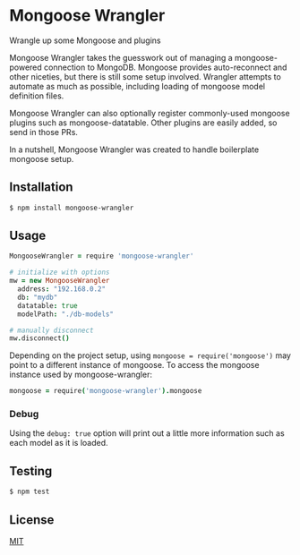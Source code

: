 # Mongoose Wrangler

Wrangle up some Mongoose and plugins

Mongoose Wrangler takes the guesswork out of managing a mongoose-powered connection to MongoDB. Mongoose provides auto-reconnect and other niceties, but there is still some setup involved. Wrangler attempts to automate as much as possible, including loading of mongoose model definition files.

Mongoose Wrangler can also optionally register commonly-used mongoose plugins such as mongoose-datatable. Other plugins are easily added, so send in those PRs.

In a nutshell, Mongoose Wrangler was created to handle boilerplate mongoose setup.

## Installation

```bash
$ npm install mongoose-wrangler
```

## Usage

```coffee
MongooseWrangler = require 'mongoose-wrangler'

# initialize with options
mw = new MongooseWrangler
  address: "192.168.0.2"
  db: "mydb"
  datatable: true
  modelPath: "./db-models"

# manually disconnect
mw.disconnect()
```

Depending on the project setup, using `mongoose = require('mongoose')` may point to a different instance of mongoose. To access the mongoose instance used by mongoose-wrangler:

```coffee
mongoose = require('mongoose-wrangler').mongoose
```

### Debug

Using the `debug: true` option will print out a little more information such as each model as it is loaded.

## Testing

```bash
$ npm test
```

## License

  [MIT](LICENSE)
